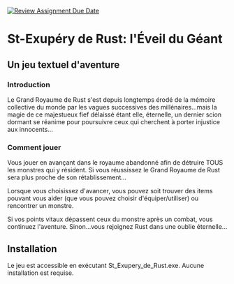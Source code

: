 [![Review Assignment Due Date](https://classroom.github.com/assets/deadline-readme-button-22041afd0340ce965d47ae6ef1cefeee28c7c493a6346c4f15d667ab976d596c.svg)](https://classroom.github.com/a/KwvPJx9x)

# St-Exupéry de Rust: l'Éveil du Géant

## Un jeu textuel d'aventure

### Introduction

Le Grand Royaume de Rust s'est depuis longtemps érodé de la mémoire collective du monde par les vagues successives des millénaires...mais la magie de ce majestueux fief délaissé étant elle, éternelle, un dernier scion dormant se réanime pour poursuivre ceux qui cherchent à porter injustice aux innocents...

### Comment jouer

Vous jouer en avançant dans le royaume abandonné afin de détruire TOUS les monstres qui y résident.  Si vous réussissez le Grand Royaume de Rust sera plus proche de son rétablissement...

Lorsque vous choisissez d'avancer, vous pouvez soit trouver des items pouvant vous aider (que vous pouvez choisir d'équiper/utiliser) ou rencontrer un monstre.

Si vos points vitaux dépassent ceux du monstre après un combat, vous continuez l'aventure.  Sinon...vous rejoignez Rust dans une oublie éternelle...


## Installation

Le jeu est accessible en exécutant St_Exupery_de_Rust.exe.  Aucune installation est requise.



